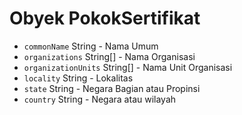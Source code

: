 # Obyek PokokSertifikat

* `commonName` String - Nama Umum
* `organizations` String[] - Nama Organisasi
* `organizationUnits` String[] - Nama Unit Organisasi
* `locality` String - Lokalitas
* `state` String - Negara Bagian atau Propinsi
* `country` String - Negara atau wilayah